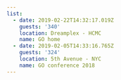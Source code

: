 ```yaml
---
list:
  - date: 2019-02-22T14:32:17.019Z
    guests: '340'
    location: Dreamplex - HCMC
    name: GO home
  - date: 2019-02-05T14:33:16.765Z
    guests: '324'
    location: 5th Avenue - NYC
    name: GO conference 2018
---
```



